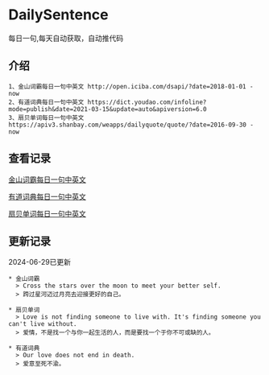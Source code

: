 # DailySentence

每日一句,每天自动获取，自动推代码

## 介绍

```
1、金山词霸每日一句中英文 http://open.iciba.com/dsapi/?date=2018-01-01 - now
2、有道词典每日一句中英文 https://dict.youdao.com/infoline?mode=publish&date=2021-03-15&update=auto&apiversion=6.0
3、扇贝单词每日一句中英文 https://apiv3.shanbay.com/weapps/dailyquote/quote/?date=2016-09-30 - now
```

## 查看记录

[金山词霸每日一句中英文](./data/iciba/)

[有道词典每日一句中英文](./data/youdao/)

[扇贝单词每日一句中英文](./data/shanbay/)

## 更新记录
2024-06-29已更新 
```
* 金山词霸
  > Cross the stars over the moon to meet your better self.
  > 跨过星河迈过月亮去迎接更好的自己。

* 扇贝单词
  > Love is not finding someone to live with. It's finding someone you can't live without.
  > 爱情，不是找一个与你一起生活的人，而是要找一个于你不可或缺的人。

* 有道词典
  > Our love does not end in death.
  > 爱意至死不渝。

```
